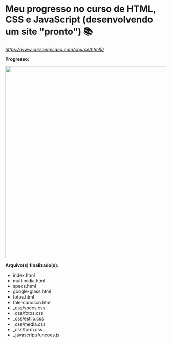 # Meu progresso no curso de HTML, CSS e JavaScript (desenvolvendo um site "pronto") :books:

_https://www.cursoemvideo.com/course/html5/_



**Progresso:**

<div align="center">
    <img src="/home/matheus/Imagens/html5.png" width="600px"/>
</div>

**Arquivo(s) finalizado(s):**

- index.html
- multimidia.html
- specs.html
- google-glass.html
- fotos.html
- fale-conosco.html
- _css/specs.css
- _css/fotos.css
- _css/estilo.css
- _css/media.css
- _css/form.css
- _javascript/funcoes.js

